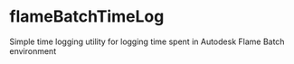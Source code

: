 # flameBatchTimeLog
Simple time logging utility for logging time spent in Autodesk Flame Batch environment
